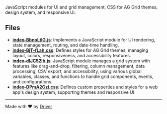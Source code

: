 <!--------------------------------------------------------------------------------->
<!-- IMPORTANT: This file is auto-generated by Driver (https://driver.ai). -------->
<!-- Manual edits may be overwritten on future commits. --------------------------->
<!--------------------------------------------------------------------------------->

JavaScript modules for UI and grid management, CSS for AG Grid themes, design system, and responsive UI.


## Files
- **[index-BbnoLtlG.js](index-BbnoLtlG.js.md)**: Implements a JavaScript module for UI rendering, state management, routing, and date-time handling.
- **[index-BjT-fLah.css](index-BjT-fLah.css.md)**: Defines styles for AG Grid themes, managing layout, colors, responsiveness, and accessibility features.
- **[index-dIJC52lb.js](index-dIJC52lb.js.md)**: JavaScript module manages a grid system with features like drag-and-drop, filtering, column management, data processing, CSV export, and accessibility, using various global variables, classes, and functions to handle grid components, events, and configurations.
- **[index-DPmA2Gzi.css](index-DPmA2Gzi.css.md)**: Defines custom properties and styles for a web app's design system, supporting themes and responsive UI.

---
Made with ❤️ by [Driver](https://www.driver.ai/)